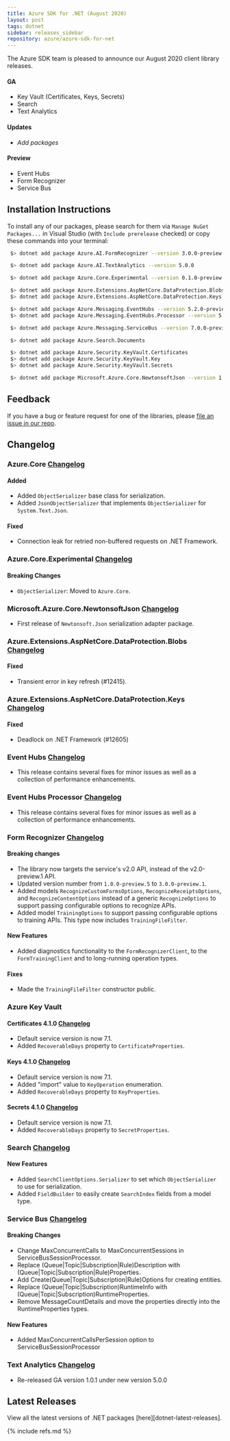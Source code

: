 ```yaml
---
title: Azure SDK for .NET (August 2020)
layout: post
tags: dotnet
sidebar: releases_sidebar
repository: azure/azure-sdk-for-net
---
```


The Azure SDK team is pleased to announce our August 2020 client library releases.

#### GA

- Key Vault (Certificates, Keys, Secrets)
- Search
- Text Analytics

#### Updates

- _Add packages_

#### Preview

- Event Hubs
- Form Recognizer
- Service Bus

## Installation Instructions

To install any of our packages, please search for them via `Manage NuGet Packages...` in Visual Studio (with `Include prerelease` checked) or copy these commands into your terminal:

```bash
 $> dotnet add package Azure.AI.FormRecognizer --version 3.0.0-preview.1

 $> dotnet add package Azure.AI.TextAnalytics --version 5.0.0

 $> dotnet add package Azure.Core.Experimental --version 0.1.0-preview.3

 $> dotnet add package Azure.Extensions.AspNetCore.DataProtection.Blobs
 $> dotnet add package Azure.Extensions.AspNetCore.DataProtection.Keys

 $> dotnet add package Azure.Messaging.EventHubs --version 5.2.0-preview.2
 $> dotnet add package Azure.Messaging.EventHubs.Processor --version 5.2.0-preview.2

 $> dotnet add package Azure.Messaging.ServiceBus --version 7.0.0-preview.5

 $> dotnet add package Azure.Search.Documents

 $> dotnet add package Azure.Security.KeyVault.Certificates
 $> dotnet add package Azure.Security.KeyVault.Key
 $> dotnet add package Azure.Security.KeyVault.Secrets

 $> dotnet add package Microsoft.Azure.Core.NewtonsoftJson --version 1.0.0-preview.1
```

## Feedback

If you have a bug or feature request for one of the libraries, please [file an issue in our repo](https://github.com/Azure/azure-sdk-for-net/issues/new/choose).

## Changelog

### Azure.Core [Changelog](https://github.com/Azure/azure-sdk-for-net/blob/master/sdk/core/Azure.Core/CHANGELOG.md#140-2020-08-06)

#### Added
- Added `ObjectSerializer` base class for serialization.
- Added `JsonObjectSerializer` that implements `ObjectSerializer` for `System.Text.Json`.

#### Fixed
- Connection leak for retried non-buffered requests on .NET Framework.

### Azure.Core.Experimental [Changelog](https://github.com/Azure/azure-sdk-for-net/blob/master/sdk/core/Azure.Core.Experimental/CHANGELOG.md#010-preview3-2020-08-06)

#### Breaking Changes
- `ObjectSerializer`: Moved to `Azure.Core`.

### Microsoft.Azure.Core.NewtonsoftJson [Changelog](https://github.com/Azure/azure-sdk-for-net/blob/master/sdk/core/Microsoft.Azure.Core.NewtonsoftJson/CHANGELOG.md#100-preview1-2020-08-07)

- First release of `Newtonsoft.Json` serialization adapter package.

### Azure.Extensions.AspNetCore.DataProtection.Blobs [Changelog](https://github.com/Azure/azure-sdk-for-net/blob/master/sdk/extensions/Azure.Extensions.AspNetCore.DataProtection.Blobs/CHANGELOG.md#101-2020-08-06)

#### Fixed

- Transient error in key refresh (#12415).

### Azure.Extensions.AspNetCore.DataProtection.Keys [Changelog](https://github.com/Azure/azure-sdk-for-net/blob/master/sdk/extensions/Azure.Extensions.AspNetCore.DataProtection.Keys/CHANGELOG.md#101-2020-08-06)

#### Fixed

- Deadlock on .NET Framework (#12605)

### Event Hubs [Changelog](https://github.com/Azure/azure-sdk-for-net/blob/master/sdk/eventhub/Azure.Messaging.EventHubs/CHANGELOG.md)

- This release contains several fixes for minor issues as well as a collection of performance enhancements.

### Event Hubs Processor [Changelog](https://github.com/Azure/azure-sdk-for-net/blob/master/sdk/eventhub/Azure.Messaging.EventHubs.Processor/CHANGELOG.md)

- This release contains several fixes for minor issues as well as a collection of performance enhancements.

### Form Recognizer [Changelog](https://github.com/Azure/azure-sdk-for-net/blob/master/sdk/formrecognizer/Azure.AI.FormRecognizer/CHANGELOG.md#300-preview1-2020-08-11)

#### Breaking changes

- The library now targets the service's v2.0 API, instead of the v2.0-preview.1 API.
- Updated version number from `1.0.0-preview.5` to `3.0.0-preview.1`.
- Added models `RecognizeCustomFormsOptions`, `RecognizeReceiptsOptions`, and `RecognizeContentOptions` instead of a generic `RecognizeOptions` to support passing configurable options to recognize APIs.
- Added model `TrainingOptions` to support passing configurable options to training APIs. This type now includes `TrainingFileFilter`.

#### New Features

- Added diagnostics functionality to the `FormRecognizerClient`, to the `FormTrainingClient` and to long-running operation types.

#### Fixes

- Made the `TrainingFileFilter` constructor public.

### Azure Key Vault

#### Certificates 4.1.0 [Changelog](https://github.com/Azure/azure-sdk-for-net/blob/Azure.Security.KeyVault.Certificates_4.1.0/sdk/keyvault/Azure.Security.KeyVault.Certificates/CHANGELOG.md#410-2020-08-11)

- Default service version is now 7.1.
- Added `RecoverableDays` property to `CertificateProperties`.

#### Keys 4.1.0 [Changelog](https://github.com/Azure/azure-sdk-for-net/blob/Azure.Security.KeyVault.Keys_4.1.0/sdk/keyvault/Azure.Security.KeyVault.Keys/CHANGELOG.md#410-2020-08-11)

- Default service version is now 7.1.
- Added "import" value to `KeyOperation` enumeration.
- Added `RecoverableDays` property to `KeyProperties`.

#### Secrets 4.1.0 [Changelog](https://github.com/Azure/azure-sdk-for-net/blob/Azure.Security.KeyVault.Secrets_4.1.0/sdk/keyvault/Azure.Security.KeyVault.Secrets/CHANGELOG.md#410-2020-08-11)

- Default service version is now 7.1.
- Added `RecoverableDays` property to `SecretProperties`.

### Search [Changelog](https://github.com/Azure/azure-sdk-for-net/blob/master/sdk/search/Azure.Search.Documents/CHANGELOG.md#1110-2020-08-11)

#### New Features
- Added `SearchClientOptions.Serializer` to set which `ObjectSerializer` to use for serialization.
- Added `FieldBuilder` to easily create `SearchIndex` fields from a model type.

### Service Bus [Changelog](https://github.com/Azure/azure-sdk-for-net/blob/master/sdk/servicebus/Azure.Messaging.ServiceBus/CHANGELOG.md#700-preview5-2020-08-11)

#### Breaking Changes
- Change MaxConcurrentCalls to MaxConcurrentSessions in ServiceBusSessionProcessor.
- Replace (Queue|Topic|Subscription|Rule)Description with (Queue|Topic|Subscription|Rule)Properties.
- Add Create(Queue|Topic|Subscription|Rule)Options for creating entities.
- Replace (Queue|Topic|Subscription)RuntimeInfo with (Queue|Topic|Subscription)RuntimeProperties.
- Remove MessageCountDetails and move the properties directly into the RuntimeProperties types.

#### New Features
- Added MaxConcurrentCallsPerSession option to ServiceBusSessionProcessor

### Text Analytics [Changelog](https://github.com/Azure/azure-sdk-for-net/blob/master/sdk/textanalytics/Azure.AI.TextAnalytics/CHANGELOG.md#500-2020-07-27)

- Re-released GA version 1.0.1 under new version 5.0.0

## Latest Releases

View all the latest versions of .NET packages [here][dotnet-latest-releases].

{% include refs.md %}
